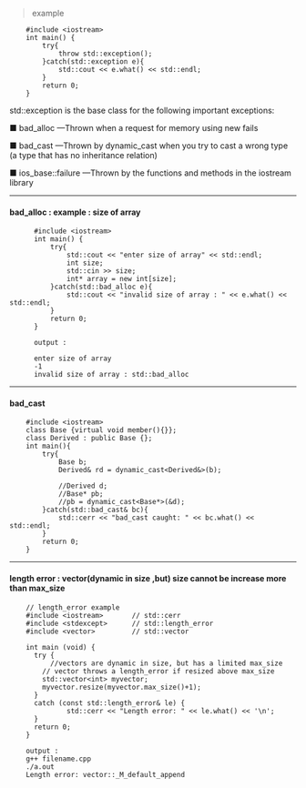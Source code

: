 > example 

        #include <iostream>
        int main() {
            try{
                throw std::exception();        
            }catch(std::exception e){
                std::cout << e.what() << std::endl;     
            }
            return 0;
        }

std::exception is the base class for the following important exceptions:

■ bad_alloc —Thrown when a request for memory using new fails


■ bad_cast —Thrown by dynamic_cast when you try to cast a wrong type
(a type that has no inheritance relation)


■ ios_base::failure —Thrown by the functions and methods in the iostream
library


--- 

#### bad_alloc : example : size of array

          #include <iostream>
          int main() {
              try{
                  std::cout << "enter size of array" << std::endl;
                  int size;
                  std::cin >> size; 
                  int* array = new int[size];        
              }catch(std::bad_alloc e){
                  std::cout << "invalid size of array : " << e.what() << std::endl;     
              }
              return 0;
          }

          output : 
          
          enter size of array
          -1
          invalid size of array : std::bad_alloc

---


#### bad_cast

        #include <iostream>
        class Base {virtual void member(){}};
        class Derived : public Base {};
        int main(){
            try{
                Base b;
                Derived& rd = dynamic_cast<Derived&>(b);
                
                //Derived d;
                //Base* pb;
                //pb = dynamic_cast<Base*>(&d); 
            }catch(std::bad_cast& bc){
                std::cerr << "bad_cast caught: " << bc.what() << std::endl;
            }
            return 0;
        }



---
#### length error : vector(dynamic in size ,but) size cannot be increase more than max_size

        // length_error example
        #include <iostream>       // std::cerr
        #include <stdexcept>      // std::length_error
        #include <vector>         // std::vector

        int main (void) {
          try {
              //vectors are dynamic in size, but has a limited max_size
            // vector throws a length_error if resized above max_size
            std::vector<int> myvector;
            myvector.resize(myvector.max_size()+1);
          }
          catch (const std::length_error& le) {
                  std::cerr << "Length error: " << le.what() << '\n';
          }
          return 0;
        }

        output : 
        g++ filename.cpp
        ./a.out
        Length error: vector::_M_default_append
        
